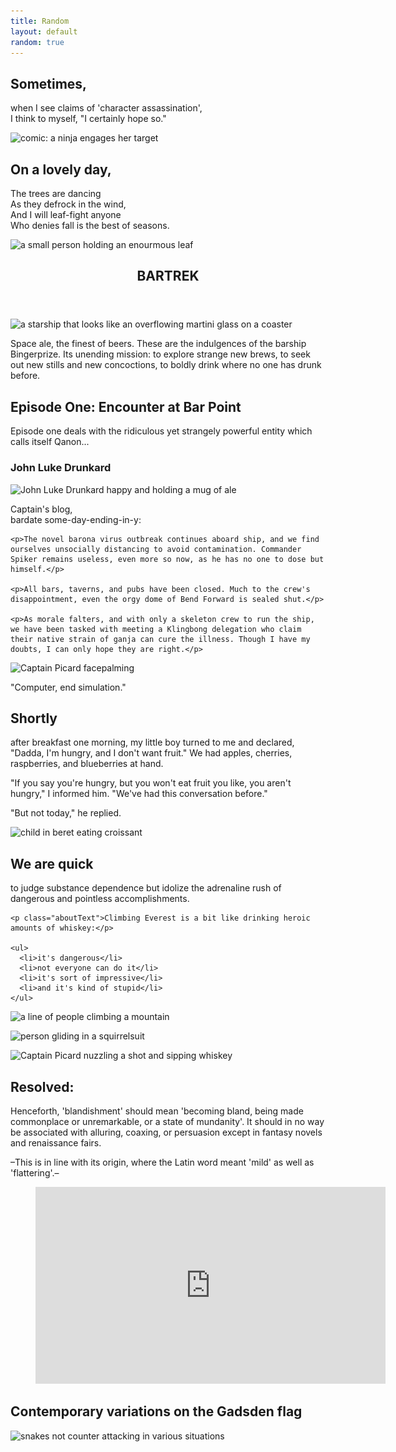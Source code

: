 ```yaml
---
title: Random
layout: default
random: true
---
```


<article class="aboutContainer contMaxwidth">
  <h2 class="leadingOne smallestBreak margBottSm">Sometimes,</h2>
  <p class="marginTopZero">when I see claims of 'character assassination',<br>
  I think to myself, "I certainly hope so."</p>

  <img srcset="images/random/nijaLady.jpg 500w,
    images/random/ninjaLadyMd.jpg 700w,
    images/random/ninjaLadyLg.jpg 1024w"
  src="images/random/ninjaLady.jpg"
  alt="comic: a ninja engages her target"
  class="photoMedResp">
</article>

<article class="medBreak aboutContainer contMaxwidth centerGrid gridGapOne condGridRow condGridOneTwo">
  <section>
    <h2 class="leadingOne margBottSm">On a lovely day,</h2>
    <p class="aboutText marginTopZero">The trees are dancing<br>
      As they defrock in the wind,<br>
      And I will leaf-fight anyone<br>
      Who denies fall is the best of seasons.</p>
  </section>

  <img srcset="images/random/leaffight.jpg 320w,
      images/random/leaffightMd.jpg 700w,
      images/random/leaffightLg.jpg 1366w"
    src="images/random/leaffight.jpg"
    alt="a small person holding an enourmous leaf"
    class="smallestBreak photoMedResp">
</article>

<article class="medBreak centerGrid aboutContainer contMaxwidth btCont">
  <header class="centerGrid trekTitle">
    <h1 class="txtScale3 leadingOne margBottSm">BARTREK</h1>
  </header>

  <img srcset="images/random/bingerprize.jpg 320w,
      images/random/bingerprizeMd.jpg 700w,
      images/random/bingerprizeLg.jpg 1366w"
    src="images/random/bingerprize.jpg"
    alt="a starship that looks like an overflowing martini glass on a coaster"
    class="marginTopZero binger photoMedResp">

  <section class="aboutText trekIntro respTxtThirty">
    <p class="aboutText marginTopZero">Space ale, the finest of beers. These are the indulgences of the barship Bingerprize. Its unending mission: to explore strange new brews, to seek out new stills and new concoctions, to boldly drink where no one has drunk before.</p>
  </section>

  <h2 class="trekSub margBottSm leadingOne">Episode One: Encounter at Bar Point</h2>
  <p>Episode one deals with the ridiculous yet strangely powerful entity which calls itself Qanon...</p>

  <h3 class="trekSubHd margBottSm">John Luke Drunkard</h3>

  <img srcset="images/random/jeanlukedrunkard.jpg 320w,
        images/random/jeanlukedrunkardMd.jpg 500w,
        images/random/jeanlukedrunkardLg.jpg 1000w"
      src="images/random/jeanlukedrunkard.jpg"
      alt="John Luke Drunkard happy and holding a mug of ale"
      class="drunkard photoLGResp">

  <section class="aboutText trekStory">
    <p class="embold">Captain's blog,<br>
      bardate some-day-ending-in-y:</p>

    <p>The novel barona virus outbreak continues aboard ship, and we find ourselves unsocially distancing to avoid contamination. Commander Spiker remains useless, even more so now, as he has no one to dose but himself.</p>

    <p>All bars, taverns, and pubs have been closed. Much to the crew's disappointment, even the orgy dome of Bend Forward is sealed shut.</p>

    <p>As morale falters, and with only a skeleton crew to run the ship, we have been tasked with meeting a Klingbong delegation who claim their native strain of ganja can cure the illness. Though I have my doubts, I can only hope they are right.</p>
  </section>

  <section class="conditionalFlexCol palm flexAlignItemsEnd"> <!-- becomes a flex column w. end justification at screen width of 640px or higher -->
    <img srcset="images/random/picard-facepalm.jpg 320w,
        images/random/picard-facepalmMd.jpg 600w"
      src="images/random/picard-facepalm.jpg"
      alt="Captain Picard facepalming"
      class="smallestBreak palm photoLGResp"
      width="320"
      height="180">
    <p>"Computer, end simulation."</p>
  </section>
</article>

<article class="medBreak aboutContainer contMaxwidth">
  <h2 class="leadingOne margBottSm">Shortly</h2>
  <p class="aboutText marginTopZero">after breakfast one morning, my little boy turned to me and declared, "Dadda, I'm hungry, and I don't want fruit." We had apples, cherries, raspberries, and blueberries at hand.</p>

  <p class="aboutText">"If you say you're hungry, but you won't eat fruit you like, you aren't hungry," I informed him. "We've had this conversation before."</p>

  <p class="aboutText">"But not today," he replied.</p>

  <img srcset="images/random/kidCroissant.jpg 320w,
      images/random/kidCroissantMd.jpg 700w,
      images/random/kidCroissantLg.jpg 1024w"
    src="images/random/kidCroissant.jpg"
    alt="child in beret eating croissant"
    class="smallestBreak photoMedResp"
    loading="lazy">
</article>

<article class="centerGrid medBreak aboutContainer contMaxwidth gridGapOne condGridRow condGridTwoOne">
  <section>
    <h2 class="leadingOne margBottSm">We are quick</h2>
    <p class="aboutText marginTopZero">to judge <span class="embold">substance dependence</span> but idolize the adrenaline rush of dangerous and pointless accomplishments.</p>

    <p class="aboutText">Climbing Everest is a bit like drinking heroic amounts of whiskey:</p>

    <ul>
      <li>it's dangerous</li>
      <li>not everyone can do it</li>
      <li>it's sort of impressive</li>
      <li>and it's kind of stupid</li>
    </ul>
  </section>

  <section>
  <img srcset="images/random/mountainClimb.jpg 320w,
      images/random/mountainClimbMd.jpg 700w,
      images/random/mountainClimbLg.jpg 1020w"
    src="images/random/mountainClimb.jpg"
    alt="a line of people climbing a mountain"
    class="smallestBreak photoMedResp"
    loading="lazy">

  <img srcset="images/random/squirrelsuit.jpg 320w,
      images/random/squirrelsuitMd.jpg 700w,
      images/random/squirrelsuitLg.jpg 1366w"
    src="images/random/squirrelsuit.jpg"
    alt="person gliding in a squirrelsuit"
    class="smallestBreak photoMedResp"
    loading="lazy">

  <img srcset="images/random/cuddlydrunk.jpg 320w,
      images/random/cuddlydrunkMd.jpg 700w,
      images/random/cuddlydrunkLg.jpg 1366w"
    src="images/random/cuddlydrunk.jpg"
    alt="Captain Picard nuzzling a shot and sipping whiskey"
    class="smallestBreak photoMedResp"
    loading="lazy">
  </section>
</article>

<article class="medBreak aboutContainer contMaxwidth">
  <h2 class="leadingOne margBottSm">Resolved:</h2>
  <!--
    <img src="images/random/blandished.svg"
      alt="quartered beige circles on beige rectangles"
      class="smallestBreak photoMedResp">
  -->

  <p class="aboutText marginTopZero">Henceforth, 'blandishment' should mean 'becoming bland, being made commonplace or unremarkable, or a state of mundanity'. It should in no way be associated with alluring, coaxing, or persuasion except in fantasy novels and renaissance fairs.</p>

  <p class="aboutText medEmphTxt">–This is in line with its origin, where the Latin word meant 'mild' as well as 'flattering'.–</p>

  <figure class="smBreak" style="--aspect-ratio: 16/9;">
    <!-- a video clip from 'The Ten Commandments': "So let it be written, so let it be done." -->
    <iframe title="Ten_Commandments_clip" class="respIframe" width="560"
      height="315" loading="lazy" src="https://www.youtube.com/embed/3bQnxlHZsjY" frameborder="0" allow="accelerometer; autoplay; encrypted-media; gyroscope; picture-in-picture" allowfullscreen></iframe>
  </figure>
</article>

<article class="centerGrid medBreak contMaxwidth">
  <h2 class="aboutContainer">Contemporary variations on the Gadsden flag</h2>
  <img srcset="images/random/gadsden.jpg 320w,
      images/random/gadsdenMd.jpg 512w,
      images/random/gadsdenLg.jpg 1024w"
    src="images/random/gadsden.jpg"
    alt="snakes not counter attacking in various situations"
    class="smallestBreak photoMedResp gridSelfJustCenter"
    loading="lazy">
</article>
